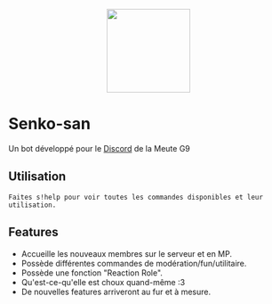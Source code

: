 <p align="center"><img height="150" width="150" class="center" src="https://nyria-off.000webhostapp.com/css/images/senko.jpg"></p>

# Senko-san
Un bot développé pour le <a href="https://discord.gg/MyG9Pxx">Discord</a> de la Meute G9

## Utilisation

```
Faites s!help pour voir toutes les commandes disponibles et leur utilisation.
```

## Features
<ul>
<li> Accueille les nouveaux membres sur le serveur et en MP.
<li> Possède différentes commandes de modération/fun/utilitaire.
<li> Possède une fonction "Reaction Role".
<li> Qu'est-ce-qu'elle est choux quand-même :3
<li> De nouvelles features arriveront au fur et à mesure.
</ul>
